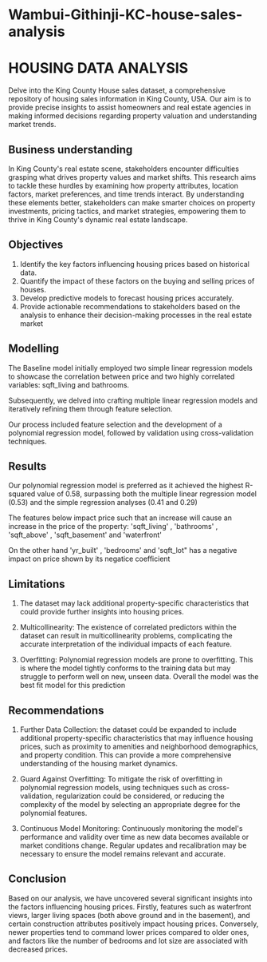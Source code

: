 # Wambui-Githinji-KC-house-sales-analysis
# HOUSING DATA ANALYSIS

Delve into the King County House sales dataset, a comprehensive repository of housing sales information in King County, USA.
Our aim is to provide precise insights to assist homeowners and real estate agencies in making informed decisions regarding property valuation and understanding market trends.

## Business understanding
In King County's real estate scene, stakeholders encounter difficulties grasping what drives property values and market shifts. This research aims to tackle these hurdles by examining how property attributes, location factors, market preferences, and time trends interact. By understanding these elements better, stakeholders can make smarter choices on property investments, pricing tactics, and market strategies, empowering them to thrive in King County's dynamic real estate landscape.

## Objectives
1. Identify the key factors influencing housing prices based on historical data.
2. Quantify the impact of these factors on the buying and selling prices of houses.
3. Develop predictive models to forecast housing prices accurately.
4. Provide actionable recommendations to stakeholders based on the analysis to enhance their decision-making processes in the real estate market
   
## Modelling
The Baseline model initially employed two simple linear regression models to showcase the correlation between price and two highly correlated variables: sqft_living and bathrooms.

Subsequently, we delved into crafting multiple linear regression models and iteratively refining them through feature selection.

Our process included feature selection and the development of a polynomial regression model, followed by validation using cross-validation techniques.

## Results
Our polynomial regression model is preferred as it achieved the highest R-squared value of 0.58, surpassing both the multiple linear regression model (0.53) and the simple regression analyses (0.41 and 0.29)

The features below impact price such that an increase will cause an increase in the price of the property:
'sqft_living' , 'bathrooms' , 'sqft_above' ,  'sqft_basement' and 'waterfront'

On the other hand 'yr_built' , 'bedrooms' and 'sqft_lot" has a negative impact on price shown by its negatice coefficient

## Limitations
1. The dataset may lack additional property-specific characteristics that could provide further insights into housing prices.

2. Multicollinearity: The existence of correlated predictors within the dataset can result in multicollinearity problems, complicating the accurate interpretation of the individual impacts of each feature.

3. Overfitting: Polynomial regression models are prone to overfitting. This is where the model tightly conforms to the training data but may struggle to perform well on new, unseen data. Overall the model was the best fit model for this prediction
   
## Recommendations
1. Further Data Collection: the dataset could be expanded to include additional property-specific characteristics that may influence housing prices, such as proximity to amenities and neighborhood demographics, and property condition. This can provide a more comprehensive understanding of the housing market dynamics.

2. Guard Against Overfitting: To mitigate the risk of overfitting in polynomial regression models, using techniques such as cross-validation, regularization could be considered, or reducing the complexity of the model by selecting an appropriate degree for the polynomial features.

3. Continuous Model Monitoring: Continuously monitoring the model's performance and validity over time as new data becomes available or market conditions change. Regular updates and recalibration may be necessary to ensure the model remains relevant and accurate.
   
## Conclusion

Based on our analysis, we have uncovered several significant insights into the factors influencing housing prices. Firstly, features such as waterfront views, larger living spaces (both above ground and in the basement), and certain construction attributes positively impact housing prices. Conversely, newer properties tend to command lower prices compared to older ones, and factors like the number of bedrooms and lot size are associated with decreased prices.
